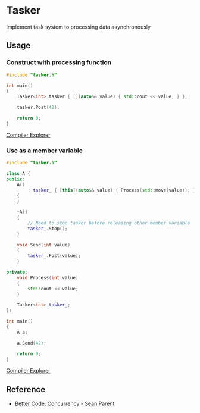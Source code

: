 # Tasker

Implement task system to processing data asynchronously

## Usage

### Construct with processing function

```cpp
#include "tasker.h"

int main()
{
    Tasker<int> tasker { [](auto&& value) { std::cout << value; } };

    tasker.Post(42);

    return 0;
}
```

[Compiler Explorer](https://godbolt.org/z/1MrfG3YE8)

### Use as a member variable

```cpp
#include "tasker.h"

class A {
public:
    A()
        : tasker_ { [this](auto&& value) { Process(std::move(value)); } }
    {
    }

    ~A()
    {
        // Need to stop tasker before releasing other member variable
        tasker_.Stop();
    }

    void Send(int value)
    {
        tasker_.Post(value);
    }

private:
    void Process(int value)
    {
        std::cout << value;
    }

    Tasker<int> tasker_;
};

int main()
{
    A a;

    a.Send(42);

    return 0;
}
```

[Compiler Explorer](https://godbolt.org/z/754brG57M)

## Reference

- [Better Code: Concurrency - Sean Parent](https://www.youtube.com/watch?v=zULU6Hhp42w)
